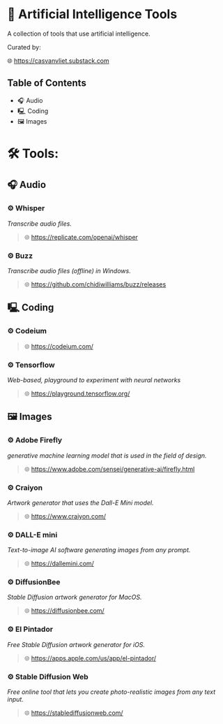 # 🔧 Artificial Intelligence Tools

A collection of tools that use artificial intelligence.

Curated by:

🌐  https://casvanvliet.substack.com

## Table of Contents

- 🎧 Audio 
- 🖳 Coding
- 🖼 Images

# 🛠️ Tools:
## 🎧 Audio 

### ⚙️ Whisper

*Transcribe audio files.*

> 🌐 https://replicate.com/openai/whisper

### ⚙️ Buzz

*Transcribe audio files (offline) in Windows.*

> 🌐 https://github.com/chidiwilliams/buzz/releases

## 🖳 Coding

### ⚙️ Codeium

> 🌐 https://codeium.com/

### ⚙️ Tensorflow

*Web-based, playground to experiment with neural networks*

> 🌐 https://playground.tensorflow.org/

## 🖼 Images

### ⚙️ Adobe Firefly

*generative machine learning model that is used in the field of design.*

> 🌐 https://www.adobe.com/sensei/generative-ai/firefly.html

### ⚙️ Craiyon

*Artwork generator that uses the Dall-E Mini model.*

> 🌐 https://www.craiyon.com/

### ⚙️ DALL-E mini

*Text-to-image AI software generating images from any prompt.*

> 🌐 https://dallemini.com/

### ⚙️ DiffusionBee

*Stable Diffusion artwork generator for MacOS.*

> 🌐 https://diffusionbee.com/

### ⚙️ El Pintador

*Free Stable Diffusion artwork generator for iOS.*

> 🌐 https://apps.apple.com/us/app/el-pintador/

### ⚙️ Stable Diffusion Web

*Free online tool that lets you create photo-realistic images from any text input.*

> 🌐 https://stablediffusionweb.com/
